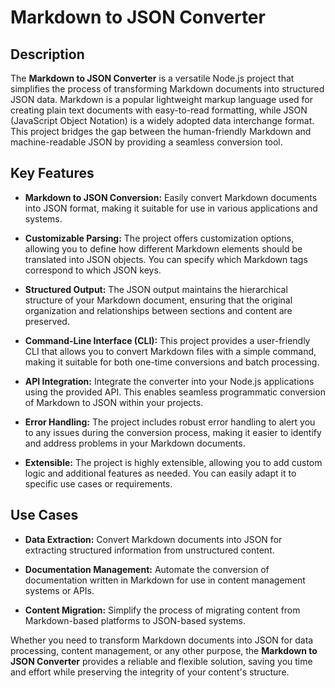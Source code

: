# Markdown to JSON Converter

## Description

The **Markdown to JSON Converter** is a versatile Node.js project that simplifies the process of transforming Markdown documents into structured JSON data. Markdown is a popular lightweight markup language used for creating plain text documents with easy-to-read formatting, while JSON (JavaScript Object Notation) is a widely adopted data interchange format. This project bridges the gap between the human-friendly Markdown and machine-readable JSON by providing a seamless conversion tool.

## Key Features

- **Markdown to JSON Conversion:** Easily convert Markdown documents into JSON format, making it suitable for use in various applications and systems.

- **Customizable Parsing:** The project offers customization options, allowing you to define how different Markdown elements should be translated into JSON objects. You can specify which Markdown tags correspond to which JSON keys.

- **Structured Output:** The JSON output maintains the hierarchical structure of your Markdown document, ensuring that the original organization and relationships between sections and content are preserved.

- **Command-Line Interface (CLI):** This project provides a user-friendly CLI that allows you to convert Markdown files with a simple command, making it suitable for both one-time conversions and batch processing.

- **API Integration:** Integrate the converter into your Node.js applications using the provided API. This enables seamless programmatic conversion of Markdown to JSON within your projects.

- **Error Handling:** The project includes robust error handling to alert you to any issues during the conversion process, making it easier to identify and address problems in your Markdown documents.

- **Extensible:** The project is highly extensible, allowing you to add custom logic and additional features as needed. You can easily adapt it to specific use cases or requirements.

## Use Cases

- **Data Extraction:** Convert Markdown documents into JSON for extracting structured information from unstructured content.

- **Documentation Management:** Automate the conversion of documentation written in Markdown for use in content management systems or APIs.

- **Content Migration:** Simplify the process of migrating content from Markdown-based platforms to JSON-based systems.

Whether you need to transform Markdown documents into JSON for data processing, content management, or any other purpose, the **Markdown to JSON Converter** provides a reliable and flexible solution, saving you time and effort while preserving the integrity of your content's structure.

